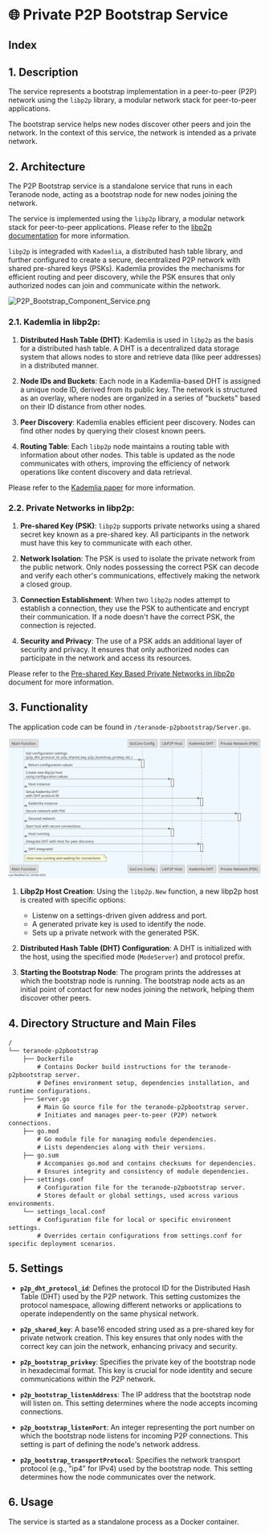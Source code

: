 # 🌐 Private P2P Bootstrap Service

## Index


## 1. Description

The service represents a bootstrap implementation in a peer-to-peer (P2P) network using the `libp2p` library, a modular network stack for peer-to-peer applications.

The bootstrap service helps new nodes discover other peers and join the network. In the context of this service, the network is intended as a private network.


## 2. Architecture

The P2P Bootstrap service is a standalone service that runs in each Teranode node, acting as a bootstrap node for new nodes joining the network.

The service is implemented using the `libp2p` library, a modular network stack for peer-to-peer applications. Please refer to the [libp2p documentation](https://docs.libp2p.io/concepts/introduction/overview/) for more information.

`libp2p` is integraded with `Kademlia`, a distributed hash table library, and further configured to create a secure, decentralized P2P network with shared pre-shared keys (PSKs). Kademlia provides the mechanisms for efficient routing and peer discovery, while the PSK ensures that only authorized nodes can join and communicate within the network.

![P2P_Bootstrap_Component_Service.png](img%2FP2P_Bootstrap_Component_Service.png)


### 2.1. Kademlia in libp2p:

1. **Distributed Hash Table (DHT)**: Kademlia is used in `libp2p` as the basis for a distributed hash table. A DHT is a decentralized data storage system that allows nodes to store and retrieve data (like peer addresses) in a distributed manner.

2. **Node IDs and Buckets**: Each node in a Kademlia-based DHT is assigned a unique node ID, derived from its public key. The network is structured as an overlay, where nodes are organized in a series of "buckets" based on their ID distance from other nodes.

3. **Peer Discovery**: Kademlia enables efficient peer discovery. Nodes can find other nodes by querying their closest known peers.

4. **Routing Table**: Each `libp2p` node maintains a routing table with information about other nodes. This table is updated as the node communicates with others, improving the efficiency of network operations like content discovery and data retrieval.

Please refer to the [Kademlia paper](https://pdos.csail.mit.edu/~petar/papers/maymounkov-kademlia-lncs.pdf) for more information.

### 2.2. Private Networks in libp2p:

1. **Pre-shared Key (PSK)**: `libp2p` supports private networks using a shared secret key known as a pre-shared key. All participants in the network must have this key to communicate with each other.

2. **Network Isolation**: The PSK is used to isolate the private network from the public network. Only nodes possessing the correct PSK can decode and verify each other's communications, effectively making the network a closed group.

3. **Connection Establishment**: When two `libp2p` nodes attempt to establish a connection, they use the PSK to authenticate and encrypt their communication. If a node doesn't have the correct PSK, the connection is rejected.

4. **Security and Privacy**: The use of a PSK adds an additional layer of security and privacy. It ensures that only authorized nodes can participate in the network and access its resources.

Please refer to the [Pre-shared Key Based Private Networks in libp2p](https://github.com/libp2p/specs/blob/master/pnet/Private-Networks-PSK-V1.md) document for more information.



## 3. Functionality

The application code can be found in `/teranode-p2pbootstrap/Server.go`.

![p2pBootstrap.svg](img%2Fplantuml%2Fp2pBootstrap%2Fp2pBootstrap.svg)


1. **Libp2p Host Creation**: Using the `libp2p.New` function, a new libp2p host is created with specific options:
    - Listenw on a settings-driven given address and port.
    - A generated private key is used to identify the node.
    - Sets up a private network with the generated PSK.

2. **Distributed Hash Table (DHT) Configuration**: A DHT is initialized with the host, using the specified mode (`ModeServer`) and protocol prefix.

3. **Starting the Bootstrap Node**: The program prints the addresses at which the bootstrap node is running. The bootstrap node acts as an initial point of contact for new nodes joining the network, helping them discover other peers.


## 4. Directory Structure and Main Files

```
/
└── teranode-p2pbootstrap
    ├── Dockerfile
        # Contains Docker build instructions for the teranode-p2pbootstrap server.
        # Defines environment setup, dependencies installation, and runtime configurations.
    ├── Server.go
        # Main Go source file for the teranode-p2pbootstrap server.
        # Initiates and manages peer-to-peer (P2P) network connections.
    ├── go.mod
        # Go module file for managing module dependencies.
        # Lists dependencies along with their versions.
    ├── go.sum
        # Accompanies go.mod and contains checksums for dependencies.
        # Ensures integrity and consistency of module dependencies.
    ├── settings.conf
        # Configuration file for the teranode-p2pbootstrap server.
        # Stores default or global settings, used across various environments.
    └── settings_local.conf
        # Configuration file for local or specific environment settings.
        # Overrides certain configurations from settings.conf for specific deployment scenarios.
```


## 5. Settings

- **`p2p_dht_protocol_id`**: Defines the protocol ID for the Distributed Hash Table (DHT) used by the P2P network. This setting customizes the protocol namespace, allowing different networks or applications to operate independently on the same physical network.


- **`p2p_shared_key`**: A base16 encoded string used as a pre-shared key for private network creation. This key ensures that only nodes with the correct key can join the network, enhancing privacy and security.


- **`p2p_bootstrap_privkey`**: Specifies the private key of the bootstrap node in hexadecimal format. This key is crucial for node identity and secure communications within the P2P network.


- **`p2p_bootstrap_listenAddress`**: The IP address that the bootstrap node will listen on. This setting determines where the node accepts incoming connections.


- **`p2p_bootstrap_listenPort`**: An integer representing the port number on which the bootstrap node listens for incoming P2P connections. This setting is part of defining the node's network address.


- **`p2p_bootstrap_transportProtocol`**: Specifies the network transport protocol (e.g., "ip4" for IPv4) used by the bootstrap node. This setting determines how the node communicates over the network.

## 6. Usage

The service is started as a standalone process as a Docker container.
